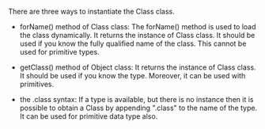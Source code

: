 There are three ways to instantiate the Class class.

-   forName() method of Class class: The forName() method is used to
load the class dynamically. It returns the instance of Class class.
It should be used if you know the fully qualified name of the class.
This cannot be used for primitive types.

-   getClass() method of Object class: It returns the instance of Class
class. It should be used if you know the type. Moreover, it can be
used with primitives.

-   the .class syntax: If a type is available, but there is no instance
then it is possible to obtain a Class by appending \".class\" to the
name of the type. It can be used for primitive data type also.